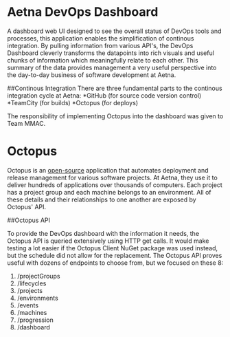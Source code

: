 # Aetna DevOps Dashboard

A dashboard web UI designed to see the overall status of DevOps tools and processes, this application enables the simplification of continous integration. By pulling information from various API's, the DevOps Dashboard cleverly transforms the datapoints into rich visuals and useful chunks of information which meaningfully relate to each other. This summary of the data provides management a very useful perspective into the day-to-day business of software development at Aetna.

##Continous Integration
There are three fundamental parts to the continous integration cycle at Aetna:
*GitHub (for source code version control)
*TeamCity (for builds)
*Octopus (for deploys)

The responsibility of implementing Octopus into the dashboard was given to Team MMAC.

# Octopus 

Octopus is an [open-source](https://github.com/OctopusDeploy) application that automates deployment and release management for various software projects. At Aetna, they use it to deliver hundreds of applications over thousands of computers. Each project has a project group and each machine belongs to an environment. All of these details and their relationships to one another are exposed by Octopus' API.

##Octopus API

To provide the DevOps dashboard with the information it needs, the Octopus API is queried extensively using HTTP get calls. It would make testing a lot easier if the Octopus Client NuGet package was used instead, but the schedule did not allow for the replacement.  The Octopus API proves useful with dozens of endpoints to choose from, but we focused on these 8:

1. /projectGroups
2. /lifecycles
3. /projects
4. /environments
5. /events
6. /machines
7. /progression
8. /dashboard

